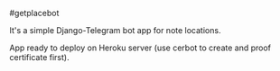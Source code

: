 #getplacebot

It's a simple Django-Telegram bot app for note locations.

App ready to deploy on Heroku server (use cerbot to create and proof certificate first).
